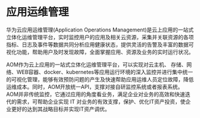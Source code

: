 # 应用运维管理<a name="cpts_01_0057"></a>

华为云应用运维管理\(Application Operations Management\)是云上应用的一站式立体化运维管理平台，实时监控用户的应用及相关云资源，采集并关联资源的各项指标、日志及事件等数据共同分析应用健康状态，提供灵活的告警及丰富的数据可视化功能，帮助用户及时发现故障，全面掌握应用、资源及业务的实时运行状况。

AOM作为云上应用的一站式立体化运维管理平台，可以实现对云主机、 存储、网络、WEB容器、docker、kubernetes等应用运行环境的深入监控并进行集中统一的可视化管理，能够有效预防问题的产生及快速帮助应用运维人员定位故障，降低运维成本。同时，AOM开放统一API，支撑对接自研监控系统或者报表系统。AOM并非传统监控，它通过应用的角度看业务，满足企业对业务的高效和快速迭代的需求，可帮助企业实现 IT 对业务的有效支撑，保护、优化IT资产投资，使企业更好的达到其战略目标并实现IT资产调优。

